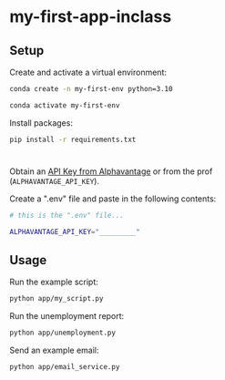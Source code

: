 # my-first-app-inclass

## Setup

Create and activate a virtual environment:

```sh
conda create -n my-first-env python=3.10

conda activate my-first-env
```

Install packages:

```sh
pip install -r requirements.txt
```

#
Obtain an [API Key from Alphavantage](https://www.alphavantage.co/support/#api-key) or from the prof (`ALPHAVANTAGE_API_KEY`).

Create a ".env" file and paste in the following contents:

```sh
# this is the ".env" file...

ALPHAVANTAGE_API_KEY="_________"
```

## Usage

Run the example script:

```sh
python app/my_script.py
```

Run the unemployment report:

```sh
python app/unemployment.py 
```


Send an example email:

```sh
python app/email_service.py
```